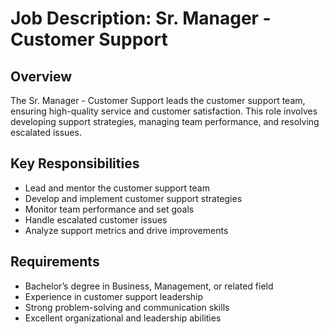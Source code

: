 # Job Description: Sr. Manager - Customer Support

## Overview

The Sr. Manager - Customer Support leads the customer support team, ensuring high-quality service and customer satisfaction. This role involves developing support strategies, managing team performance, and resolving escalated issues.

## Key Responsibilities

- Lead and mentor the customer support team
- Develop and implement customer support strategies
- Monitor team performance and set goals
- Handle escalated customer issues
- Analyze support metrics and drive improvements

## Requirements

- Bachelor’s degree in Business, Management, or related field
- Experience in customer support leadership
- Strong problem-solving and communication skills
- Excellent organizational and leadership abilities

